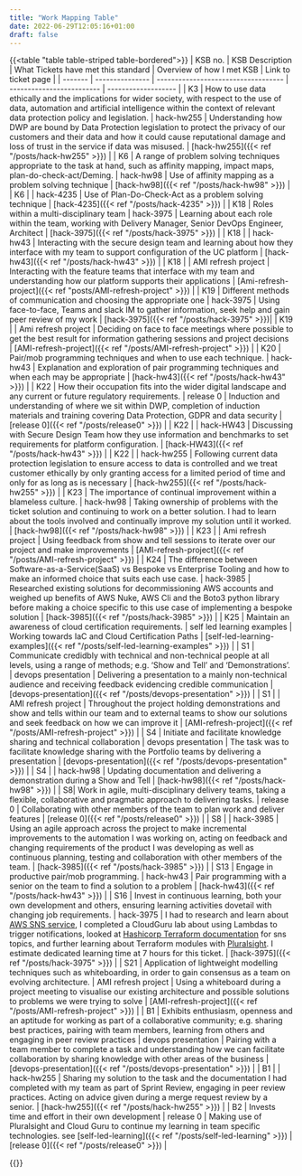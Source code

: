 ```yaml
---
title: "Work Mapping Table"
date: 2022-06-29T12:05:16+01:00
draft: false
---
```


{{<table "table table-striped table-bordered">}}
| KSB no.   |   KSB Description | What Tickets have met this standard | Overview of how I met KSB | Link to ticket page |
| ------- | --------------- | ----------------------------------- | ------------------------- | ------------------- |
| K3 | How to use data ethically and the implications for wider society, with respect to the use of data, automation and artificial intelligence within the context of relevant data protection policy and legislation. | hack-hw255 | Understanding how DWP are bound by Data Protection legislation to protect the privacy of our customers and their data and how it could cause reputational damage and loss of trust in the service if data was misused. | <td id="K3"> [hack-hw255]({{< ref "/posts/hack-hw255" >}}) </td> |
| K6  |  A range of problem solving techniques appropriate to the task at hand, such as affinity mapping, impact maps, plan-do-check-act/Deming. | hack-hw98  | Use of affinity mapping as a problem solving technique | <td id="K6"> [hack-hw98]({{< ref "/posts/hack-hw98" >}}) </td> |
|  K6  |    | hack-4235 | Use of Plan-Do-Check-Act as a problem solving technique | <td id="K6.1"> [hack-4235]({{< ref "/posts/hack-4235" >}}) </td> |
|  K18 | Roles within a multi-disciplinary team | hack-3975 | Learning about each role within the team, working with Delivery Manager, Senior DevOps Engineer, Architect |<td id="K18"> [hack-3975]({{< ref "/posts/hack-3975" >}})</td> |
| K18 |    | hack-hw43  |  Interacting with the secure design team and learning about how they interface with my team to support configuration of the UC platform  | <td id="K18.1"> [hack-hw43]({{< ref "/posts/hack-hw43" >}}) </td> |
| K18 |    | AMI refresh project | Interacting with the feature teams that interface with my team and understanding how our platform supports their applications | <td id="K18.2"> [Ami-refresh-project]({{< ref "posts/AMI-refresh-project" >}}) </td> |
| K19  |   Different methods of communication and choosing the appropriate one   |  hack-3975      | Using face-to-face, Teams and slack IM to gather information, seek help and gain peer review of my work  |<td id="K19"> [hack-3975]({{< ref "/posts/hack-3975" >}})</td>|
| K19 |     | Ami refresh project | Deciding on face to face meetings where possible to get the best result for information gathering sessions and project decisions | <td id="K19.1"> [AMI-refresh-project]({{< ref "/posts/AMI-refresh-project" >}}) </td> |
| K20  | Pair/mob programming techniques and when to use each technique. | hack-hw43 | Explanation and exploration of pair programming techniques and when each may be appropriate | <td id="K20"> [hack-hw43]({{< ref "/posts/hack-hw43" >}}) </td>  |
| K22  | How their occupation fits into the wider digital landscape and any current or future regulatory requirements. | release 0 | Induction and understanding of where we sit within DWP, completion of induction materials and training covering Data Protection, GDPR and data security |<td id="K22"> [release 0]({{< ref "/posts/release0" >}})</td> |
|  K22    |    | hack-HW43 | Discussing with Secure Design Team how they use information and benchmarks to set requirements for platform configuration. | <td id="K22.1"> [hack-HW43]({{< ref "/posts/hack-hw43" >}})</td> |
| K22 |   | hack-hw255 | Following current data protection legislation to ensure access to data is controlled and we treat customer ethically by only granting access for a limited period of time and only for as long as is necessary  | <td id="K22.2"> [hack-hw255]({{< ref "/posts/hack-hw255" >}})</td> |
|  K23 | The importance of continual improvement within a blameless culture.  | hack-hw98 | Taking ownership of problems with the ticket solution and continuing to work on a better solution. I had to learn about the tools involved and continually improve my solution until it worked. | <td id="K23"> [hack-hw98]({{< ref "/posts/hack-hw98" >}}) </td> |
| K23 |    | Ami refresh project | Using feedback from show and tell sessions to iterate over our project and make improvements | <td id="23.1"> [AMI-refresh-project]({{< ref "/posts/AMI-refresh-project" >}}) </td> |
| K24 | The difference between Software-as-a-Service(SaaS) vs Bespoke vs Enterprise Tooling and how to make an informed choice that suits each use case. | hack-3985 | Researched existing solutions for decommissioning AWS accounts and weighed up benefits of AWS Nuke, AWS Cli and the Boto3 python library before making a choice specific to this use case of implementing a bespoke solution | <td id="K24"> [hack-3985]({{< ref "/posts/hack-3985" >}}) </td> |
| K25 | Maintain an awareness of cloud certification requirements. | self led learning examples | Working towards IaC and Cloud Certification Paths | <td id="K25"> [self-led-learning-examples]({{< ref "/posts/self-led-learning-examples" >}}) </td> |
|  S1    | Communicate credidbly with technical and non-technical people at all levels, using a range of methods; e.g. ‘Show and Tell’ and ‘Demonstrations’.  |  devops presentation  | Delivering a presentation to a mainly non-technical audience and receiving feedback evidencing credible communication  | <td id="S1"> [devops-presentation]({{< ref "/posts/devops-presentation" >}}) </td> |
| S1 |   | AMI refresh project | Throughout the project holding demonstrations and show and tells within our team and to external teams to show our solutions and seek feedback on how we can improve it | <td id="S1.1"> [AMI-refresh-project]({{< ref "/posts/AMI-refresh-project" >}}) </td> |
|  S4   | Initiate and facilitate knowledge sharing and technical collaboration  | devops presentation  | The task was to facilitate knowledge sharing with the Portfolio teams by delivering a presentation  | <td id="S4"> [devops-presentation]({{< ref "/posts/devops-presentation" >}}) </td>  |
| S4  |                                                                | hack-hw98 | Updating documentation and delivering a demonstration during a Show and Tell  | <td id="S4.1"> [hack-hw98]({{< ref "/posts/hack-hw98" >}}) </td> |
| S8| Work in agile, multi-disciplinary delivery teams, taking a flexible, collaborative and pragmatic approach to delivering tasks. | release 0 | Collaborating with other members of the team to plan work and deliver features | <td id="S8">[release 0]({{< ref "/posts/release0" >}})</td> |
| S8 |   | hack-3985 | Using an agile approach across the project to make incremental improvements to the automation I was working on, acting on feedback and changing requirements of the product I was developing as well as continuous planning, testing and collaboration with other members of the team. | <td id="S8.1"> [hack-3985]({{< ref "/posts/hack-3985" >}})</td> |
| S13    |  Engage in productive pair/mob programming.    |  hack-hw43    | Pair programming with a senior on the team to find a solution to a problem   | <td id="S13"> [hack-hw43]({{< ref "/posts/hack-hw43" >}}) </td>     |
| S16  | Invest in continuous learning, both your own development and others, ensuring learning activities dovetail with changing job requirements. | hack-3975 | I had to research and learn about [AWS SNS service](<https://aws.amazon.com/sns/getting-started/>), I completed a CloudGuru lab about using Lambdas to trigger notifications, looked at [Hashicorp Terraform documentation](<https://registry.terraform.io/providers/hashicorp/aws/latest/docs/resources/sns_topic_subscription>) for sns topics, and further learning about Terraform modules with [Pluralsight](<https://app.pluralsight.com/library/courses/terraform-getting-started-2021>). I estimate dedicated learning time at 7 hours for this ticket. |<td id="S16"> [hack-3975]({{< ref "/posts/hack-3975" >}})</td> |
| S21 | Application of lightweight modelling techniques such as whiteboarding, in order to gain consensus as a team on evolving architecture. | AMI refresh project | Using a whiteboard during a project meeting to visualise our existing architecture and possible solutions to problems we were trying to solve | <td id="S21"> [AMI-refresh-project]({{< ref "/posts/AMI-refresh-project" >}}) </td> |
| B1   |  Exhibits enthusiasm, openness and an aptitude for working as part of a collaborative community; e.g. sharing best practices, pairing with team members, learning from others and engaging in peer review practices   | devops presentation  | Pairing with a team member to complete a task and understanding how we can facilitate collaboration by sharing knowledge with other areas of the business  |  <td id="B1"> [devops-presentation]({{< ref "/posts/devops-presentation" >}})</td> |
| B1 |   | hack-hw255 | Sharing my solution to the task and the documentation I had completed with my team as part of Sprint Review, engaging in peer review practices. Acting on advice given during a merge request review by a senior.    | <td id="B1.1"> [hack-hw255]({{< ref "/posts/hack-hw255" >}}) </td> |
|   B2    |   Invests time and effort in their own development   | release 0  | Making use of Pluralsight and Cloud Guru to continue my learning in team specific technologies. see [self-led-learning]({{< ref "/posts/self-led-learning" >}})   |<td id="B2"> [release 0]({{< ref "/posts/release0" >}})</td> |

{{</table>}}
